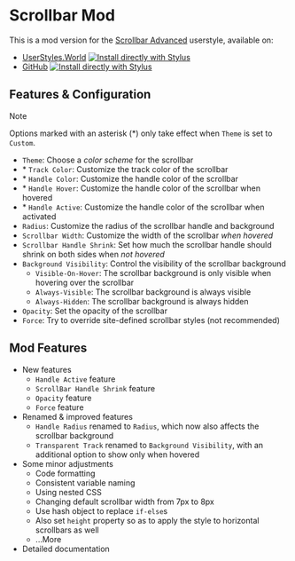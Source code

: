 # Scrollbar Mod

This is a mod version for the [Scrollbar Advanced](https://userstyles.world/style/329/scrollbar-advanced) userstyle, available on:

- [UserStyles.World](https://userstyles.world/style/329/scrollbar-advanced) [![Install directly with Stylus](https://img.shields.io/badge/Install%20directly%20with-Stylus-00adad.svg)](https://userstyles.world/api/style/16203.user.css)
- [GitHub](https://github.com/PRO-2684/gadgets/raw/main/scrollbar_mod/) [![Install directly with Stylus](https://img.shields.io/badge/Install%20directly%20with-Stylus-00adad.svg)](https://github.com/PRO-2684/gadgets/raw/main/scrollbar_mod/scrollbar_mod.user.css)

## Features & Configuration

> [!NOTE]
> Options marked with an asterisk (\*) only take effect when `Theme` is set to `Custom`.

- `Theme`: Choose a *color scheme* for the scrollbar
- \* `Track Color`: Customize the track color of the scrollbar
- \* `Handle Color`: Customize the handle color of the scrollbar
- \* `Handle Hover`: Customize the handle color of the scrollbar when hovered
- \* `Handle Active`: Customize the handle color of the scrollbar when activated
- `Radius`: Customize the radius of the scrollbar handle and background
- `Scrollbar Width`: Customize the width of the scrollbar *when hovered*
- `Scrollbar Handle Shrink`: Set how much the scrollbar handle should shrink on both sides when *not hovered*
- `Background Visibility`: Control the visibility of the scrollbar background
    - `Visible-On-Hover`: The scrollbar background is only visible when hovering over the scrollbar
    - `Always-Visible`: The scrollbar background is always visible
    - `Always-Hidden`: The scrollbar background is always hidden
- `Opacity`: Set the opacity of the scrollbar
- `Force`: Try to override site-defined scrollbar styles (not recommended)

## Mod Features

- New features
    - `Handle Active` feature
    - `ScrollBar Handle Shrink` feature
    - `Opacity` feature
    - `Force` feature
- Renamed & improved features
    - `Handle Radius` renamed to `Radius`, which now also affects the scrollbar background
    - `Transparent Track` renamed to `Background Visibility`, with an additional option to show only when hovered
- Some minor adjustments
    - Code formatting
    - Consistent variable naming
    - Using nested CSS
    - Changing default scrollbar width from 7px to 8px
    - Use hash object to replace `if-else`s
    - Also set `height` property so as to apply the style to horizontal scrollbars as well
    - ...More
- Detailed documentation
